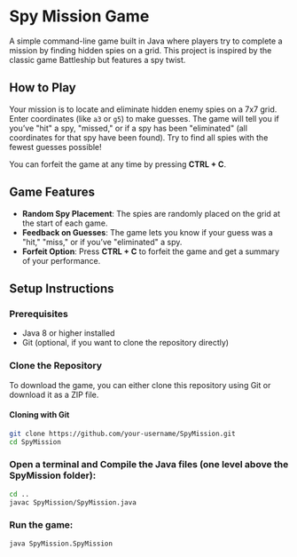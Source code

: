 # Spy Mission Game

A simple command-line game built in Java where players try to complete a mission by finding hidden spies on a grid. This project is inspired by the classic game Battleship but features a spy twist.

## How to Play

Your mission is to locate and eliminate hidden enemy spies on a 7x7 grid. Enter coordinates (like `a3` or `g5`) to make guesses. The game will tell you if you’ve "hit" a spy, "missed," or if a spy has been "eliminated" (all coordinates for that spy have been found). Try to find all spies with the fewest guesses possible!

You can forfeit the game at any time by pressing **CTRL + C**.

## Game Features

- **Random Spy Placement**: The spies are randomly placed on the grid at the start of each game.
- **Feedback on Guesses**: The game lets you know if your guess was a "hit," "miss," or if you’ve "eliminated" a spy.
- **Forfeit Option**: Press **CTRL + C** to forfeit the game and get a summary of your performance.

## Setup Instructions

### Prerequisites

- Java 8 or higher installed
- Git (optional, if you want to clone the repository directly)

### Clone the Repository

To download the game, you can either clone this repository using Git or download it as a ZIP file.

#### Cloning with Git

```bash
git clone https://github.com/your-username/SpyMission.git
cd SpyMission
```

### Open a terminal and Compile the Java files (one level above the SpyMission folder):

```bash
cd ..
javac SpyMission/SpyMission.java
```

### Run the game:

```bash
java SpyMission.SpyMission
```
